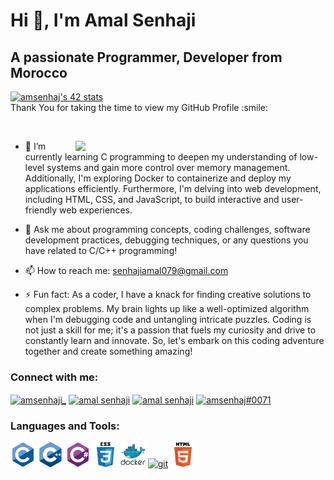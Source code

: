 # Hi 👋, I'm Amal Senhaji
## A passionate Programmer, Developer from Morocco

</p>
 <a href="https://github.com/JaeSeoKim/badge42"><img src="https://badge42.vercel.app/api/v2/clj25xcd5001108mgtc2cyn5f/stats?cursusId=21&coalitionId=74" alt="amsenhaj's 42 stats" /></a>
 <div size='20px'>Thank You for taking the time to view my GitHub Profile :smile: 
</div>

<p></p>
<br>
<p></p>

<img align="right" all="coding" width="400" src="https://media.tenor.com/S59bPkT0pqcAAAAC/programming.gif">

- 🌱 I’m currently learning C programming to deepen my understanding of low-level systems and gain more control over memory management. Additionally, I'm exploring Docker to containerize and deploy my applications efficiently. Furthermore, I'm delving into web development, including HTML, CSS, and JavaScript, to build interactive and user-friendly web experiences.

- 💬 Ask me about programming concepts, coding challenges, software development practices, debugging techniques, or any questions you have related to C/C++ programming!

- 📫 How to reach me: senhajiamal079@gmail.com

- ⚡ Fun fact: As a coder, I have a knack for finding creative solutions to complex problems. My brain lights up like a well-optimized algorithm when I'm debugging code and untangling intricate puzzles. Coding is not just a skill for me; it's a passion that fuels my curiosity and drive to constantly learn and innovate. So, let's embark on this coding adventure together and create something amazing!

<h3 align="left">Connect with me:</h3>
<p align="left">
  <a href="https://twitter.com/amsenhaji_" target="blank"><img align="center" src="https://raw.githubusercontent.com/rahuldkjain/github-profile-readme-generator/master/src/images/icons/Social/twitter.svg" alt="amsenhaji_" height="30" width="40" /></a>
  <a href="https://linkedin.com/in/amal senhaji" target="blank"><img align="center" src="https://raw.githubusercontent.com/rahuldkjain/github-profile-readme-generator/master/src/images/icons/Social/linked-in-alt.svg" alt="amal senhaji" height="30" width="40" /></a>
  <a href="https://instagram.com/amal senhaji" target="blank"><img align="center" src="https://raw.githubusercontent.com/rahuldkjain/github-profile-readme-generator/master/src/images/icons/Social/instagram.svg" alt="amal senhaji" height="30" width="40" /></a>
  <a href="https://discord.gg/amsenhaj#0071" target="blank"><img align="center" src="https://raw.githubusercontent.com/rahuldkjain/github-profile-readme-generator/master/src/images/icons/Social/discord.svg" alt="amsenhaj#0071" height="30" width="40" /></a>
</p>

<h3 align="left">Languages and Tools:</h3>
<p align="left">
  <a href="https://www.cprogramming.com/" target="_blank" rel="noreferrer"><img src="https://raw.githubusercontent.com/devicons/devicon/master/icons/c/c-original.svg" alt="c" width="40" height="40"/></a>
  <a href="https://www.w3schools.com/cpp/" target="_blank" rel="noreferrer"><img src="https://raw.githubusercontent.com/devicons/devicon/master/icons/cplusplus/cplusplus-original.svg" alt="cplusplus" width="40" height="40"/></a>
  <a href="https://www.w3schools.com/cs/" target="_blank" rel="noreferrer"><img src="https://raw.githubusercontent.com/devicons/devicon/master/icons/csharp/csharp-original.svg" alt="csharp" width="40" height="40"/></a>
  <a href="https://www.w3schools.com/css/" target="_blank" rel="noreferrer"><img src="https://raw.githubusercontent.com/devicons/devicon/master/icons/css3/css3-original-wordmark.svg" alt="css3" width="40" height="40"/></a>
  <a href="https://www.docker.com/" target="_blank" rel="noreferrer"><img src="https://raw.githubusercontent.com/devicons/devicon/master/icons/docker/docker-original-wordmark.svg" alt="docker" width="40" height="40"/></a>
  <a href="https://git-scm.com/" target="_blank" rel="noreferrer"><img src="https://www.vectorlogo.zone/logos/git-scm/git-scm-icon.svg" alt="git" width="40" height="40"/></a>
  <a href="https://www.w3.org/html/" target="_blank" rel="noreferrer"><img src="https://raw.githubusercontent.com/devicons/devicon/master/icons/html5/html5-original-wordmark.svg" alt="html5" width="40" height="40"/></a>
  <a href="https://developer.mozilla.org/en-US/docs/Web/JavaScript" target="_blank" rel="noreferrer"><img src="https://raw.githubusercontent.com/devicons/dev

